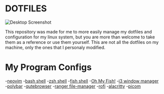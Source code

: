 # **DOTFILES**

![Desktop
Screenshot](https://gitlab.com/migueldeoleiros/dotfiles/-/raw/master/.screenshots/Screenshot_20200906_130334_thumbnail.png)

This repository was made for me to more easily manage my dotfiles and
configuration for my linux system, but you are more than welcome to take
them as a reference or use them yourself. This are not all the dotfiles
on my machine, only the ones that I personaly modified.

My Program Configs
==================

-[neovim](https://gitlab.com/migueldeoleiros/dotfiles/-/blob/master/.config/nvim)
-[bash shell](https://gitlab.com/migueldeoleiros/dotfiles/-/blob/master/.bashrc)
-[zsh shell](https://gitlab.com/migueldeoleiros/dotfiles/-/blob/master/.zshrc)
-[fish shell](https://gitlab.com/migueldeoleiros/dotfiles/-/tree/master/.config/fish)
-[Oh My Fish!](https://gitlab.com/migueldeoleiros/dotfiles/-/tree/master/.config/omf)
-[i3 window manager](https://gitlab.com/migueldeoleiros/dotfiles/-/tree/master/.config/i3)
-[polybar](https://gitlab.com/migueldeoleiros/dotfiles/-/tree/master/.config/polybar)
-[qutebrowser](https://gitlab.com/migueldeoleiros/dotfiles/-/tree/master/.config/qutebrowser)
-[ranger file-manager](https://gitlab.com/migueldeoleiros/dotfiles/-/tree/master/.config/ranger)
-[rofi](https://gitlab.com/migueldeoleiros/dotfiles/-/tree/master/.config/rofi)
-[alacritty](https://gitlab.com/migueldeoleiros/dotfiles/-/tree/master/.config/alacritty)
-[picom](https://gitlab.com/migueldeoleiros/dotfiles/-/tree/master/.config/picom.conf)
